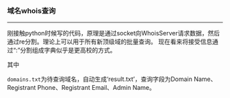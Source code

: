 ### 域名whois查询

---

刚接触python时候写的代码，原理是通过socket向WhoisServer请求数据，然后通过re分割。理论上可以用于所有新顶级域的批量查询。
现在看来将接受信息通过“:”分割组成字典似乎是更高校的方式。

其中

`domains.txt`为待查询域名，自动生成‘result.txt’，查询字段为Domain Name、Registrant Phone、Registrant Email、Admin Name。